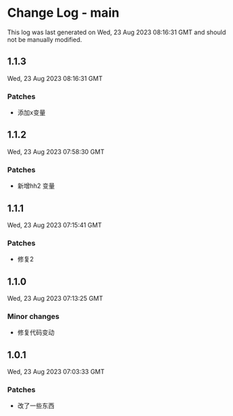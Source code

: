 # Change Log - main

This log was last generated on Wed, 23 Aug 2023 08:16:31 GMT and should not be manually modified.

## 1.1.3
Wed, 23 Aug 2023 08:16:31 GMT

### Patches

-  添加x变量

## 1.1.2
Wed, 23 Aug 2023 07:58:30 GMT

### Patches

- 新增hh2 变量

## 1.1.1
Wed, 23 Aug 2023 07:15:41 GMT

### Patches

- 修复2

## 1.1.0
Wed, 23 Aug 2023 07:13:25 GMT

### Minor changes

- 修复代码变动

## 1.0.1
Wed, 23 Aug 2023 07:03:33 GMT

### Patches

- 改了一些东西

